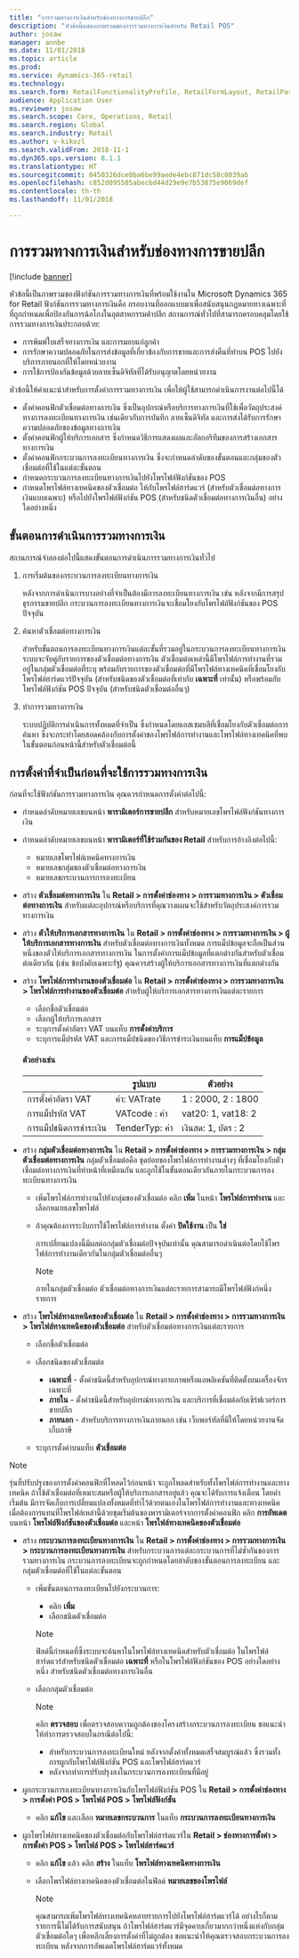```yaml
---
title: "การรวมทางการเงินสำหรับช่องทางการขายปลีก"
description: "หัวข้อนี้แสดงภาพรวมของการรวมทางการเงินสำหรับ Retail POS"
author: josaw
manager: annbe
ms.date: 11/01/2018
ms.topic: article
ms.prod: 
ms.service: dynamics-365-retail
ms.technology: 
ms.search.form: RetailFunctionalityProfile, RetailFormLayout, RetailParameters
audience: Application User
ms.reviewer: josaw
ms.search.scope: Core, Operations, Retail
ms.search.region: Global
ms.search.industry: Retail
ms.author: v-kikozl
ms.search.validFrom: 2018-11-1
ms.dyn365.ops.version: 8.1.1
ms.translationtype: HT
ms.sourcegitcommit: 0450326dce0ba6be99aede4ebc871dc58c8039ab
ms.openlocfilehash: c852d095505abecbd44d29e9e7b53875e9069def
ms.contentlocale: th-th
ms.lasthandoff: 11/01/2018

---
```

# <a name="fiscal-integration-for-retail-channel"></a>การรวมทางการเงินสำหรับช่องทางการขายปลีก

[!include [banner](../includes/banner.md)]

หัวข้อนี้เป็นภาพรวมของฟังก์ชันการรวมทางการเงินที่พร้อมใช้งานใน Microsoft Dynamics 365 for Retail ฟังก์ชันการรวมทางการเงินคือ กรอบงานที่ออกแบบมาเพื่อสนับสนุนกฎหมายทางเฉพาะที่ที่ถูกกำหนดเพื่อป้องกันการฉ้อโกงในอุตสาหกรรมค้าปลีก สถานการณ์ทั่วไปที่สามารถครอบคลุมโดยใช้การรวมทางการเงินประกอบด้วย:

- การพิมพ์ใบเสร็จทางการเงิน และการมอบแก่ลูกค้า
- การรักษาความปลอดภัยในการส่งข้อมูลที่เกี่ยวข้องกับการขายและการส่งคืนที่ทำบน POS ไปยังบริการภายนอกที่ให้โดยหน่วยงาน
- การใช้การป้องกันข้อมูลด้วยลายเซ็นดิจิทัลที่ได้รับอนุญาตโดยหน่วยงาน

หัวข้อนี้ให้คำแนะนำสำหรับการตั้งค่าการรวมทางการเงิน เพื่อให้ผู้ใช้สามารถดำเนินการงานต่อไปนี้ได้ 

- ตั้งค่าคอนฟิกตัวเชื่อมต่อทางการเงิน ซึ่งเป็นอุปกรณ์หรือบริการทางการเงินที่ใช้เพื่อวัตถุประสงค์ทางการลงทะเบียนทางการเงิน เช่นเดียวกับการบันทึก ลายเซ็นดิจิทัล และการส่งได้รับการรักษาความปลอดภัยของข้อมูลทางการเงิน
- ตั้งค่าคอนฟิกผู้ให้บริการเอกสาร ซึ่งกำหนดวิธีการแสดงผลและอัลกอริทึมของการสร้างเอกสารทางการเงิน
- ตั้งค่าคอนฟิกกระบวนการลงทะเบียนทางการเงิน ซึ่งจะกำหนดลำดับของขั้นตอนและกลุ่มของตัวเชื่อมต่อที่ใช้ในแต่ละขั้นตอน
- กำหนดกระบวนการลงทะเบียนทางการเงินไปยังโพรไฟล์ฟังก์ชันของ POS
- กำหนดโพรไฟล์ทางเทคนิคของตัวเชื่อมต่อ ให้กับโพรไฟล์ฮาร์ดแวร์ (สำหรับตัวเชื่อมต่อทางการเงินแบบเฉพาะ) หรือไปยังโพรไฟล์ฟังก์ชัน POS (สำหรับชนิดตัวเชื่อมต่อทางการเงินอื่น) อย่างใดอย่างหนึ่ง

## <a name="fiscal-integration-execution-flow"></a>ขั้นตอนการดำเนินการรวมทางการเงิน
สถานการณ์จำลองต่อไปนี้แสดงขั้นตอนการดำเนินการรวมทางการเงินทั่วไป

1. การเริ่มต้นของกระบวนการลงทะเบียนทางการเงิน
  
   หลังจากการดำเนินการบางอย่างที่จำเป็นต้องมีการลงทะเบียนทางการเงิน เช่น หลังจากมีการสรุปธุรกรรมขายปลีก กระบวนการลงทะเบียนทางการเงินจะเชื่อมโยงกับโพรไฟล์ฟังก์ชันของ POS ปัจจุบัน

1. ค้นหาตัวเชื่อมต่อทางการเงิน
   
   สำหรับขั้นตอนการลงทะเบียนทางการเงินแต่ละขั้นที่รวมอยู่ในกระบวนการลงทะเบียนทางการเงิน ระบบจะจับคู่กับรายการของตัวเชื่อมต่อทางการเงิน ตัวเชื่อมต่อเหล่านี้มีโพรไฟล์การทำงานที่รวมอยู่ในกลุ่มตัวเชื่อมต่อที่ระบุ พร้อมกับรายการของตัวเชื่อมต่อที่มีโพรไฟล์ทางเทคนิคที่เชื่อมโยงกับโพรไฟล์ฮาร์ดแวร์ปัจจุบัน (สำหรับชนิดของตัวเชื่อมต่อที่เท่ากับ **เฉพาะที่** เท่านั้น) หรือพร้อมกับโพรไฟล์ฟังก์ชัน POS ปัจจุบัน (สำหรับชนิดตัวเชื่อมต่ออื่นๆ)
   
1. ทำการรวมทางการเงิน

   ระบบปฏิบัติการดำเนินการทั้งหมดที่จำเป็น ซึ่งกำหนดโดยแอสเซมบลีที่เชื่อมโยงกับตัวเชื่อมต่อการค้นหา ซึ่งจะกระทำโดยสอดคล้องกับการตั้งค่าของโพรไฟล์การทำงานและโพรไฟล์ทางเทคนิคที่พบในขั้นตอนก่อนหน้านี้สำหรับตัวเชื่อมต่อนี้

## <a name="setup-needed-before-using-fiscal-integration"></a>การตั้งค่าที่จำเป็นก่อนที่จะใช้การรวมทางการเงิน
ก่อนที่จะใช้ฟังก์ชันการรวมทางการเงิน คุณควรกำหนดการตั้งค่าต่อไปนี้:

- กำหนดลำดับหมายเลขบนหน้า **พารามิเตอร์การขายปลีก** สำหรับหมายเลขโพรไฟล์ฟังก์ชันทางการเงิน
  
- กำหนดลำดับหมายเลขบนหน้า **พารามิเตอร์ที่ใช้ร่วมกันของ Retail** สำหรับการอ้างอิงต่อไปนี้:
  
  - หมายเลขโพรไฟล์เทคนิคทางการเงิน
  - หมายเลขกลุ่มของตัวเชื่อมต่อทางการเงิน
  - หมายเลขกระบวนการการลงทะเบียน

- สร้าง **ตัวเชื่อมต่อทางการเงิน** ใน **Retail > การตั้งค่าช่องทาง > การรวมทางการเงิน > ตัวเชื่อมต่อทางการเงิน** สำหรับแต่ละอุปกรณ์หรือบริการที่คุณวางแผนจะใช้สำหรับวัตถุประสงค์การรวมทางการเงิน

-  สร้าง **ตัวให้บริการเอกสารทางการเงิน** ใน **Retail > การตั้งค่าช่องทาง > การรวมทางการเงิน > ผู้ให้บริการเอกสารทางการเงิน** สำหรับตัวเชื่อมต่อทางการเงินทั้งหมด การแม็ปข้อมูลจะถือเป็นส่วนหนึ่งของตัวให้บริการเอกสารทางการเงิน ในการตั้งค่าการแม็ปข้อมูลที่แตกต่างกันสำหรับตัวเชื่อมต่อเดียวกัน (เช่น ข้อบังคับเฉพาะรัฐ) คุณควรสร้างผู้ให้บริการเอกสารทางการเงินที่แตกต่างกัน

- สร้าง **โพรไฟล์การทำงานของตัวเชื่อมต่อ** ใน **Retail > การตั้งค่าช่องทาง > การรวมทางการเงิน > โพรไฟล์การทำงานของตัวเชื่อมต่อ** สำหรับผู้ให้บริการเอกสารทางการเงินแต่ละรายการ
  - เลือกชื่อตัวเชื่อมต่อ
  - เลือกผู้ให้บริการเอกสาร
  - ระบุการตั้งค่าอัตรา VAT บนแท็บ **การตั้งค่าบริการ**
  - ระบุการแม็ปรหัส VAT และการแม็ปชนิดของวิธีการชำระเงินบนแท็บ **การแม็ปข้อมูล**

  #### <a name="examples"></a>ตัวอย่างเช่น 

  |  | รูปแบบ | ตัวอย่าง | 
  |--------|--------|--------|
  | การตั้งค่าอัตรา VAT | ค่า: VATrate | 1 : 2000, 2 : 1800 |
  | การแม็ปรหัส VAT | VATcode : ค่า | vat20: 1, vat18: 2 |
  | การแม็ปชนิดการชำระเงิน | TenderTyp: ค่า | เงินสด: 1, บัตร : 2 |

- สร้าง **กลุ่มตัวเชื่อมต่อทางการเงิน** ใน **Retail > การตั้งค่าช่องทาง > การรวมทางการเงิน > กลุ่มตัวเชื่อมต่อทางการเงิน** กลุ่มตัวเชื่อมต่อคือ ชุดย่อยของโพรไฟล์การทำงานต่างๆ ที่เชื่อมโยงกับตัวเชื่อมต่อทางการเงินที่ทำหน้าที่เหมือนกัน และถูกใช้ในขั้นตอนเดียวกันภายในกระบวนการลงทะเบียนทางการเงิน

   - เพิ่มโพรไฟล์การทำงานไปยังกลุ่มของตัวเชื่อมต่อ คลิก **เพิ่ม** ในหน้า **โพรไฟล์การทำงาน** และเลือกหมายเลขโพรไฟล์
   - ถ้าคุณต้องการระงับการใช้โพรไฟล์การทำงาน ตั้งค่า **ปิดใช้งาน** เป็น **ใช่** 
   
     การเปลี่ยนแปลงนี้มีผลต่อกลุ่มตัวเชื่อมต่อปัจจุบันเท่านั้น คุณสามารถดำเนินต่อโดยใช้โพรไฟล์การทำงานเดียวกันในกลุ่มตัวเชื่อมต่ออื่นๆ

     >[!NOTE]
     > ภายในกลุ่มตัวเชื่อมต่อ ตัวเชื่อมต่อทางการเงินแต่ละรายการสามารถมีโพรไฟล์ฟังก์หนึ่งรายการ

- สร้าง **โพรไฟล์ทางเทคนิคของตัวเชื่อมต่อ** ใน **Retail > การตั้งค่าช่องทาง > การรวมทางการเงิน > โพรไฟล์ทางเทคนิคของตัวเชื่อมต่อ** สำหรับตัวเชื่อมต่อทางการเงินแต่ละรายการ
  - เลือกชื่อตัวเชื่อมต่อ
  - เลือกชนิดของตัวเชื่อมต่อ 
      - **เฉพาะที่** - ตั้งค่าชนิดนี้สำหรับอุปกรณ์ทางกายภาพหรือแอพลิเคชันที่ติดตั้งบนเครื่องจักรเฉพาะที่
      - **ภายใน** - ตั้งค่าชนิดนี้สำหรับอุปกรณ์ทางการเงิน และบริการที่เชื่อมต่อกับเซิร์ฟเวอร์การขายปลีก
      - **ภายนอก** - สำหรับบริการทางการเงินภายนอก เช่น เว็บพอร์ทัลที่มีให้โดยหน่วยงานจัดเก็บภาษี
    
  - ระบุการตั้งค่าบนแท็บ **ตัวเชื่อมต่อ**

      
 >[!NOTE]
 > รุ่นที่ปรับปรุงของการตั้งค่าคอนฟิกที่โหลดไว้ก่อนหน้า จะถูกโหลดสำหรับทั้งโพรไฟล์การทำงานและทางเทคนิค ถ้าใช้ตัวเชื่อมต่อที่เหมาะสมหรือผู้ให้บริการเอกสารอยู่แล้ว คุณจะได้รับการแจ้งเตือน โดยค่าเริ่มต้น มีการจัดเก็บการเปลี่ยนแปลงทั้งหมดที่ทำไว้ด้วยตนเองในโพรไฟล์การทำงานและทางเทคนิค เมื่อต้องการแทนที่โพรไฟล์เหล่านี้ด้วยชุดเริ่มต้นของพารามิเตอร์จากการตั้งค่าคอนฟิก คลิก **การอัพเดต** บนหน้า **โพรไฟล์ฟังก์ชันของตัวเชื่อมต่อ** และหน้า **โพรไฟล์ทางเทคนิคของตัวเชื่อมต่อ**
 
- สร้าง **กระบวนการลงทะเบียนทางการเงิน** ใน **Retail > การตั้งค่าช่องทาง > การรวมทางการเงิน > กระบวนการลงทะเบียนทางการเงิน** สำหรับกระบวนการแต่ละกระบวนการที่ไม่ซ้ำกันของการรวมทางการเงิน กระบวนการลงทะเบียนจะถูกกำหนดโดยลำดับของขั้นตอนการลงทะเบียน และกลุ่มตัวเชื่อมต่อที่ใช้ในแต่ละขั้นตอน 
  
  - เพิ่มขั้นตอนการลงทะเบียนไปยังกระบวนการ:
      - คลิก **เพิ่ม**
      - เลือกชนิดตัวเชื่อมต่อ
      
      >[!NOTE]
      > ฟิลด์นี้กำหนดที่ซึ่งระบบจะค้นหาในโพรไฟล์ทางเทคนิคสำหรับตัวเชื่อมต่อ ในโพรไฟล์ฮาร์ดแวร์สำหรับชนิดตัวเชื่อมต่อ **เฉพาะที่** หรือในโพรไฟล์ฟังก์ชันของ POS อย่างใดอย่างหนึ่ง สำหรับชนิดตัวเชื่อมต่อทางการเงินอื่น
      
   - เลือกกลุ่มตัวเชื่อมต่อ
   
     >[!NOTE]
     > คลิก **ตรวจสอบ** เพื่อตรวจสอบความถูกต้องของโครงสร้างกระบวนการลงทะเบียน ขอแนะนำให้ทำการตรวจสอบในกรณีต่อไปนี้:
       >- สำหรับกระบวนการลงทะเบียนใหม่ หลังจากตั้งค่าทั้งหมดเสร็จสมบูรณ์แล้ว ซึ่งรวมทั้งการผูกกับโพรไฟล์ฟังก์ชัน POS และโพรไฟล์ฮาร์ดแวร์
       >- หลังจากทำการปรับปรุงลงในกระบวนการลงทะเบียนที่มีอยู่

-  ผูกกระบวนการลงทะเบียนทางการเงินกับโพรไฟล์ฟังก์ชัน POS ใน **Retail > การตั้งค่าช่องทาง > การตั้งค่า POS > โพรไฟล์ POS > โพรไฟล์ฟังก์ชัน**
   - คลิก **แก้ไข** และเลือก **หมายเลขกระบวนการ** ในแท็บ **กระบวนการลงทะเบียนทางการเงิน**
- ผูกโพรไฟล์ทางเทคนิคของตัวเชื่อมต่อกับโพรไฟล์ฮาร์ดแวร์ใน **Retail > ช่องทางการตั้งค่า > การตั้งค่า POS > โพรไฟล์ POS > โพรไฟล์ฮาร์ดแวร์**
   - คลิก **แก้ไข** แล้ว คลิก **สร้าง** ในแท็บ **โพรไฟล์ทางเทคนิคทางการเงิน**
   - เลือกโพรไฟล์ทางเทคนิคของตัวเชื่อมต่อในฟิลด์ **หมายเลขของโพรไฟล์**
   
     >[!NOTE]
     > คุณสามารถเพิ่มโพรไฟล์ทางเทคนิคหลายรายการไปยังโพรไฟล์ฮาร์ดแวร์ได้ อย่างไรก็ตาม รายการนี้ไม่ได้รับการสนับสนุน ถ้าโพรไฟล์ฮาร์ดแวร์มีจุดคาบเกี่ยวมากกว่าหนึ่งแห่งกับกลุ่มตัวเชื่อมต่อใดๆ เพื่อหลีกเลี่ยงการตั้งค่าที่ไม่ถูกต้อง ขอแนะนำให้คุณตรวจสอบกระบวนการลงทะเบียน หลังจากการอัพเดตโพรไฟล์ฮาร์ดแวร์ทั้งหมด

